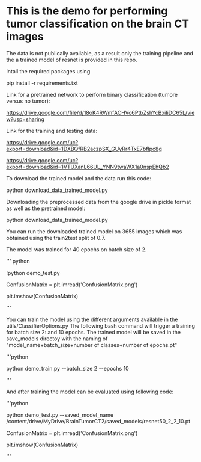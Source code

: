 # This is the demo for performing tumor classification on the brain CT images 

The data is not publically available, as a result only the training pipeline and the a trained model of resnet is provided in this repo.


Intall the required packages using

pip install -r  requirements.txt 

Link for a pretrained network to perform binary classification (tumore versus no tumor):

https://drive.google.com/file/d/18oK4RWmfACHVo6PtbZshYcBxiIiDC65L/view?usp=sharing

Link for the training and testing data:

https://drive.google.com/uc?export=download&id=1DXBQfRB2aczpSX_GUyRr4TxE7bflpc8g

https://drive.google.com/uc?export=download&id=1VTUXanL66UL_YNN9twaWX1a0nspEhQb2


To download the trained model and the data run this code:

python download_data_trained_model.py



Downloading the preprocessed data from the google drive in pickle format as well as the pretrained model:

python download_data_trained_model.py


You can run the downloaded trained model on 3655 images which was obtained using the train2test split of 0.7.

The model was trained for 40 epochs on batch size of 2.


''' python

!python demo_test.py 

ConfusionMatrix = plt.imread('ConfusionMatrix.png')

plt.imshow(ConfusionMatrix)

'''


You can train the model using the different arguments available in the utils/ClassifierOptions.py The following bash command will trigger a training for batch size 2: and 10 epochs. The trained model will be saved in the save_models directoy with the naming of "model_name+batch_size+number of classes+number of epochs.pt"


'''python

python demo_train.py --batch_size 2 --epochs 10  

'''


And after training the model can be evaluated using following code:

'''python

python demo_test.py --saved_model_name /content/drive/MyDrive/BrainTumorCT2/saved_models/resnet50_2_2_10.pt

ConfusionMatrix = plt.imread('ConfusionMatrix.png')

plt.imshow(ConfusionMatrix)

'''

